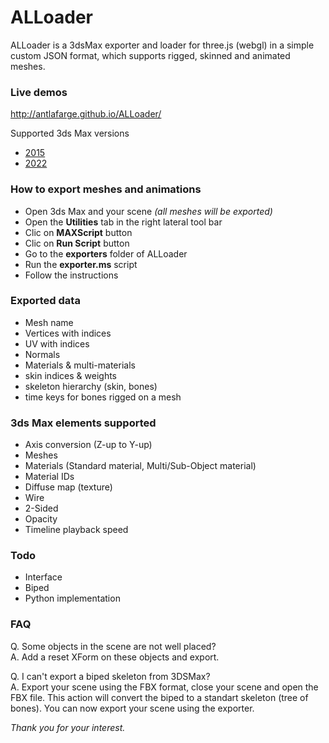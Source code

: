 # ALLoader  

ALLoader is a 3dsMax exporter and loader for three.js (webgl) in a simple custom JSON format, which supports rigged, skinned and animated meshes.  

### Live demos  
http://antlafarge.github.io/ALLoader/  

Supported 3ds Max versions
- [2015](https://github.com/antlafarge/ALLoader/tree/3dsmax2015)
- [2022](https://github.com/antlafarge/ALLoader/tree/3dsmax2022)

### How to export meshes and animations  
- Open 3ds Max and your scene *(all meshes will be exported)*  
- Open the **Utilities** tab in the right lateral tool bar  
- Clic on **MAXScript** button  
- Clic on **Run Script** button  
- Go to the **exporters** folder of ALLoader  
- Run the **exporter.ms** script  
- Follow the instructions  

### Exported data  
- Mesh name  
- Vertices with indices  
- UV with indices  
- Normals  
- Materials & multi-materials  
- skin indices & weights  
- skeleton hierarchy (skin, bones)  
- time keys for bones rigged on a mesh  

### 3ds Max elements supported  
- Axis conversion (Z-up to Y-up)  
- Meshes  
- Materials (Standard material, Multi/Sub-Object material)  
- Material IDs  
- Diffuse map (texture)  
- Wire  
- 2-Sided  
- Opacity  
- Timeline playback speed  

### Todo  
- Interface  
- Biped  
- Python implementation  

### FAQ
Q. Some objects in the scene are not well placed?  
A. Add a reset XForm on these objects and export.  

Q. I can't export a biped skeleton from 3DSMax?  
A. Export your scene using the FBX format, close your scene and open the FBX file. This action will convert the biped to a standart skeleton (tree of bones). You can now export your scene using the exporter.  

_Thank you for your interest._  
